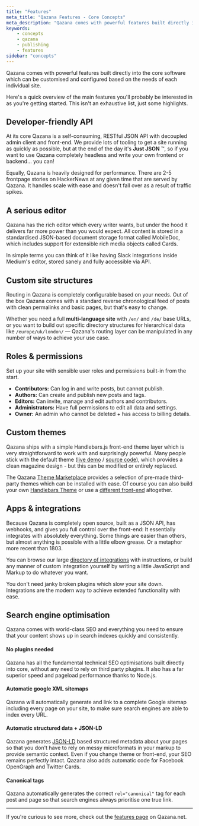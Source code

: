 ```yaml
---
title: "Features"
meta_title: "Qazana Features - Core Concepts"
meta_description: "Qazana comes with powerful features built directly into the core software which are customisable and extensible to suit your needs."
keywords:
    - concepts
    - qazana
    - publishing
    - features
sidebar: "concepts"
---
```


Qazana comes with powerful features built directly into the core software which can be customised and configured based on the needs of each individual site.

Here's a quick overview of the main features you'll probably be interested in as you're getting started. This isn't an exhaustive list, just some highlights.


## Developer-friendly API

At its core Qazana is a self-consuming, RESTful JSON API with decoupled admin client and front-end. We provide lots of tooling to get a site running as quickly as possible, but at the end of the day it's **Just JSON** ™️, so if you want to use Qazana completely headless and write your own frontend or backend... you can!

Equally, Qazana is heavily designed for performance. There are 2-5 frontpage stories on HackerNews at any given time that are served by Qazana. It handles scale with ease and doesn't fall over as a result of traffic spikes.


## A serious editor

Qazana has the rich editor which every writer wants, but under the hood it delivers far more power than you would expect. All content is stored in a standardised JSON-based document storage format called MobileDoc, which includes support for extensible rich media objects called Cards.

In simple terms you can think of it like having Slack integrations inside Medium's editor, stored sanely and fully accessible via API.


## Custom site structures

Routing in Qazana is completely configurable based on your needs. Out of the box Qazana comes with a standard reverse chronological feed of posts with clean permalinks and basic pages, but that's easy to change.

Whether you need a full **multi-language site** with `/en/` and `/de/` base URLs, or you want to build out specific directory structures for hierarchical data like `/europe/uk/london/` — Qazana's routing layer can be manipulated in any number of ways to achieve your use case.


## Roles & permissions

Set up your site with sensible user roles and permissions built-in from the start.

- **Contributors:** Can log in and write posts, but cannot publish.
- **Authors:** Can create and publish new posts and tags.
- **Editors:** Can invite, manage and edit authors and contributors.
- **Administrators:** Have full permissions to edit all data and settings.
- **Owner:** An admin who cannot be deleted + has access to billing details.


## Custom themes

Qazana ships with a simple Handlebars.js front-end theme layer which is very straightforward to work with and surprisingly powerful. Many people stick with the default theme ([live demo](https://demo.qazana.io) / [source code](https://github.com/tryghost/casper)), which provides a clean magazine design - but this can be modified or entirely replaced.

The Qazana [Theme Marketplace](https://marketplace.qazana.net) provides a selection of pre-made third-party themes which can be installed with ease. Of course you can also build your own [Handlebars Theme](/api/handlebars-themes/) or use a [different front-end](/api/) altogether.


## Apps & integrations

Because Qazana is completely open source, built as a JSON API, has webhooks, and gives you full control over the front-end: It essentially integrates with absolutely everything. Some things are easier than others, but almost anything is possible with a little elbow grease. Or a metaphor more recent than 1803.

You can browse our large [directory of integrations](/integrations/) with instructions, or build any manner of custom integration yourself by writing a little JavaScript and Markup to do whatever you want.

You don't need janky broken plugins which slow your site down. Integrations are the modern way to achieve extended functionality with ease.


## Search engine optimisation

Qazana comes with world-class SEO and everything you need to ensure that your content shows up in search indexes quickly and consistently.

#### No plugins needed

Qazana has all the fundamental technical SEO optimisations built directly into core, without any need to rely on third party plugins. It also has a far superior speed and pageload performance thanks to Node.js.

#### Automatic google XML sitemaps

Qazana will automatically generate and link to a complete Google sitemap including every page on your site, to make sure search engines are able to index every URL.

#### Automatic structured data + JSON-LD

Qazana generates [JSON-LD](https://developers.google.com/search/docs/guides/intro-structured-data) based structured metadata about your pages so that you don't have to rely on messy microformats in your markup to provide semantic context. Even if you change theme or front-end, your SEO remains perfectly intact. Qazana also adds automatic code for Facebook OpenGraph and Twitter Cards.

#### Canonical tags

Qazana automatically generates the correct `rel="canonical"` tag for each post and page so that search engines always prioritise one true link.

---

If you're curious to see more, check out the [features page](https://qazana.net/features/) on Qazana.net.
